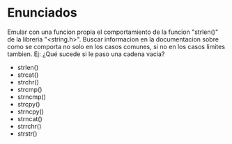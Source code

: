 # Enunciados

Emular con una funcion propia el comportamiento de la funcion "strlen()" de la libreria "<string.h>". Buscar informacion en la documentacion sobre como se comporta no solo en los 
casos comunes, si no en los casos limites tambien. Ej: ¿Qué sucede si le paso una cadena vacia?

- strlen()
- strcat()
- strchr()
- strcmp()
- strncmp()
- strcpy()
- strncpy()
- strncat()
- strrchr()
- strstr()

